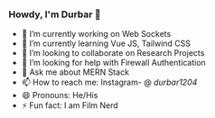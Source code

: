 ### Howdy, I'm Durbar 👋

- 🔭 I’m currently working on Web Sockets
- 🌱 I’m currently learning Vue JS, Tailwind CSS
- 👯 I’m looking to collaborate on Research Projects
- 🤔 I’m looking for help with Firewall Authentication
- 💬 Ask me about MERN Stack
- 📫 How to reach me: Instagram- @ _durbar1204_ 
- 😄 Pronouns: He/His
- ⚡ Fun fact: I am Film Nerd

